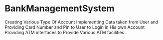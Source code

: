 # BankManagementSystem
Creating Various Type Of Account Implementing Data taken from User and Providing Card Number and Pin to User to Login in His own Account
Providing ATM interfaces to Provide Various ATM facilities .
